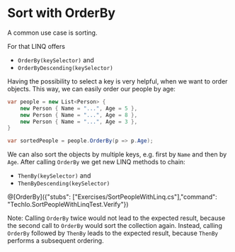 # Sort with OrderBy

A common use case is sorting.

For that LINQ offers
* `OrderBy(keySelector)` and
* `OrderByDescending(keySelector)`

Having the possibility to select a key is very helpful, when we want to order objects.
This way, we can easily order our people by age:

```c#
var people = new List<Person> {
    new Person { Name = "...", Age = 5 },
    new Person { Name = "...", Age = 8 },
    new Person { Name = "...", Age = 3 },
}

var sortedPeople = people.OrderBy(p => p.Age);
```

We can also sort the objects by multiple keys, e.g. first by `Name` and then by `Age`.
After calling `OrderBy` we get new LINQ methods to chain:

* `ThenBy(keySelector)` and
* `ThenByDescending(keySelector)`

@[OrderBy]({"stubs": ["Exercises/SortPeopleWithLinq.cs"],"command": "TechIo.SortPeopleWithLinqTest.Verify"})

Note: Calling `OrderBy` twice would not lead to the expected result, because the second call to `OrderBy` would sort the collection again. Instead, calling `OrderBy` followed by `ThenBy` leads to the expected result, because `ThenBy` performs a subsequent ordering.